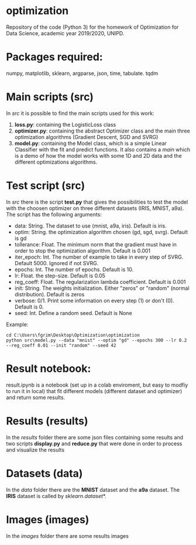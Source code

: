 # optimization
Repository of the code (Python 3) for the homework of Optimization for Data Science, academic year 2019/2020, UNIPD.

# Packages required:
numpy,
matplotlib,
sklearn,
argparse,
json,
time,
tabulate.
tqdm

# Main scripts (src)
In *src* it is possible to find the main scripts used for this work: <br>
1. **loss.py**: containing the LogisticLoss class
2. **optimizer.py**: containing the abstract Optimizer class and the main three optimization algorithms (Gradient Descent, SGD and SVRG) <br>
3. **model.py**: containing the Model class, which is a simple Linear Classifier with the fit and predict functions. It also contains a *main* which is a demo of how the model works with some 1D and 2D data and the different optimizations algorithms.

# Test script (src)
In *src* there is the script **test.py** that gives the possibilities to test the model with the choosen optimizer on three different datasets (IRIS, MNIST, a9a). <br>
The script has the following arguments:
- data: String. The dataset to use (mnist, a9a, iris). Default is iris.
- optim: String. the optimization algorithm chosen (gd, sgd, svrg). Default is gd <br>
- tollerance: Float. The minimum norm that the gradient must have in order to stop the optimization algorithm. Default is 0.001 <br>
- iter_epoch: Int. The number of example to take in every step of SVRG. Default 5000. Ignored if not SVRG. <br> 
- epochs: Int. The number of epochs. Default is 10.
- lr: Float. the step-size. Default is 0.05
- reg_coeff: Float. The regularization lambda coefficient. Default is 0.001 <br>
- init: String. The weights initialization. Either "zeros" or "random" (normal distribution). Default is zeros <br>
- verbose: 0/1. Print some information on every step (1) or don't (0). Default is 0.
- seed: Int. Define a random seed. Default is None 

Example:

    cd C:\Users\fgrim\Desktop\Optimization\optimization
    python src\model.py --data "mnist" --optim "gd" --epochs 300 --lr 0.2 --reg_coeff 0.01 --init "random" --seed 42

# Result notebook:
result.ipynb is a notebook (set up in a colab enviroment, but easy to modfiy to run it in local) that fit different models (different dataset and optimizer) and return some results.

# Results (results)
In the *results* folder there are some json files containing some results and two scripts **display.py** and **reduce.py** that were done in order to process and visualize the results

# Datasets (data)
In the *data* folder there are the **MNIST** dataset and the **a9a** dataset. The **IRIS** dataset is called by *sklearn.dataset**.

# Images (images)
In the *images* folder there are some results images
